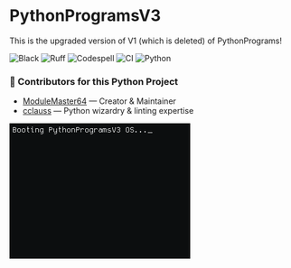 # PythonProgramsV3

This is the upgraded version of V1 (which is deleted) of PythonPrograms!

![Black](https://img.shields.io/badge/code%20style-black-000000.svg)
![Ruff](https://img.shields.io/badge/linter-ruff-purple)
![Codespell](https://img.shields.io/badge/spellcheck-codespell-green)
![CI](https://github.com/ModuleMaster64/PythonProgramsV3/actions/workflows/ci.yml/badge.svg)
![Python](https://img.shields.io/badge/python-3.11+-brightgreen?logo=python&style=for-the-badge)

### 👥 Contributors for this Python Project

- [ModuleMaster64](https://github.com/ModuleMaster64) — Creator & Maintainer  
- [cclauss](https://github.com/cclauss) — Python wizardry & linting expertise



![Boot-Up Animation](assets/terminal.gif)

